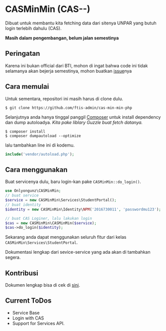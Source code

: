 # CASMinMin (CAS--)
Dibuat untuk membantu kita fetching data dari sitenya UNPAR
yang butuh login terlebih dahulu (CAS).

**Masih dalam pengembangan, belum jalan semestinya**

## Peringatan
Karena ini bukan official dari BTI, mohon di ingat bahwa code ini
tidak selamanya akan bejerja semestinya, mohon buatkan [issue](https://github.com/ftis-admin/cas-min-min-php/issues)nya

## Cara memulai
Untuk sementara, repositori ini masih harus di clone dulu.

```shell
$ git clone https://github.com/ftis-admin/cas-min-min-php
```

Selanjutnya anda hanya tinggal panggil
[Composer](https://getcomposer.org/) untuk install dependency
dan dump autoloadya. *Kita pake liblary Guzzle buat fetch datanya.*

```shell
$ composer install
$ composer dumpautoload --optimize
```

lalu tambahkan line ini di kodemu.

```php
include('vendor/autoload.php');
```

## Cara menggunakan

Buat servicenya dulu, baru login-kan pake `CASMinMin::do_login()`.
```php
use Onlyongunz\CASMinMin;
// buat service
$service = new CASMinMin\Services\StudentPortal();
// buat identity
$identity = new CASMinMin\Identity\NPM('2016730011', 'passwordmu123');

// buat CAS Loginer, lalu lakukan login
$cas = new CASMinMin\CASMinMin($service);
$cas->do_login($identity);
```

Sekarang anda dapat menggunakan seluruh fitur dari kelas
`CASMinMin\Services\StudentPortal`.

Dokumentasi lengkap dari sevice-service yang ada akan di tambahkan segera.

## Kontribusi
Dokumen lengkap bisa di cek di [sini](CONTRIBUTING.md).

## Current ToDos
- Service Base
- Login with CAS
- Support for Services API.